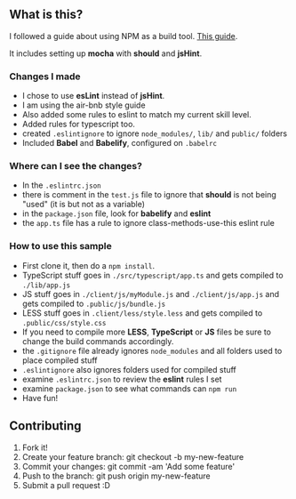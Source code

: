 ## What is this?

I followed a guide about using NPM as a build tool. [This guide]("https://medium.com/javascript-training/introduction-to-using-npm-as-a-build-tool-b41076f488b0").

It includes setting up **mocha** with **should** and **jsHint**.

### Changes I made

*   I chose to use **esLint** instead of **jsHint**.
*   I am using the air-bnb style guide
*   Also added some rules to eslint to match my current skill level.
*   Added rules for typescript too.
*   created `.eslintignore` to ignore `node_modules/`, `lib/` and `public/` folders
*   Included **Babel** and **Babelify**, configured on `.babelrc`

### Where can I see the changes?

*   In the `.eslintrc.json`
*   there is comment in the `test.js` file to ignore that **should** is not being "used" (it is but not as a variable)
*   in the `package.json` file, look for **babelify** and **eslint**
*   the `app.ts` file has a rule to ignore class-methods-use-this eslint rule

### How to use this sample

*   First clone it, then do a `npm install`.
*   TypeScript stuff goes in `./src/typescript/app.ts` and gets compiled to `./lib/app.js`
*   JS stuff goes in `./client/js/myModule.js` and `./client/js/app.js` and gets compiled to `.public/js/bundle.js`
*   LESS stuff goes in `.client/less/style.less` and gets compiled to `.public/css/style.css`
*   If you need to compile more **LESS**, **TypeScript** or **JS** files be sure to change the build commands accordingly.
*   the `.gitignore` file already ignores `node_modules` and all folders used to place compiled stuff
*   `.eslintignore` also ignores folders used for compiled stuff
*   examine `.eslintrc.json` to review the **eslint** rules I set
*   examine `package.json` to see what commands can `npm run`
*   Have fun!

## Contributing

1.  Fork it!
1.  Create your feature branch: git checkout -b my-new-feature
1.  Commit your changes: git commit -am 'Add some feature'
1.  Push to the branch: git push origin my-new-feature
1.  Submit a pull request :D
